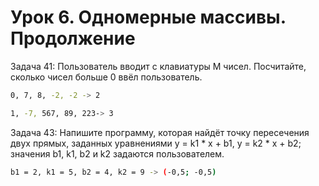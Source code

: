 # Урок 6. Одномерные массивы. Продолжение

Задача 41: Пользователь вводит с клавиатуры M чисел. Посчитайте, сколько чисел больше 0 ввёл пользователь.
```sh
0, 7, 8, -2, -2 -> 2

1, -7, 567, 89, 223-> 3
```
Задача 43: Напишите программу, которая найдёт точку пересечения двух прямых, заданных уравнениями y = k1 * x + b1, y = k2 * x + b2; значения b1, k1, b2 и k2 задаются пользователем.
```sh
b1 = 2, k1 = 5, b2 = 4, k2 = 9 -> (-0,5; -0,5)
```